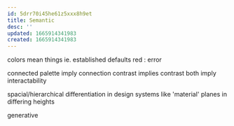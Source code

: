 ```yaml
---
id: 5drr70i45he61z5xxx8h9et
title: Semantic
desc: ''
updated: 1665914341983
created: 1665914341983
---
```

colors mean things
ie. established defaults
  red : error

connected palette imply connection
contrast implies contrast
  both imply interactability

spacial/hierarchical differentiation
in design systems like 'material'
  planes in differing heights

generative